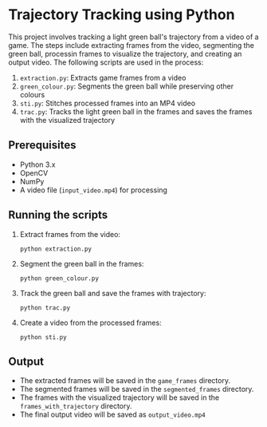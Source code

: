 # Trajectory Tracking using Python
This project involves tracking a light green ball's trajectory from a video of a game. The steps include extracting frames from the video, segmenting the green ball, processin frames to visualize the trajectory, and creating an output video. The following scripts are used in the process:
1. `extraction.py`: Extracts game frames from a video
2. `green_colour.py`: Segments the green ball while preserving other colours
3. `sti.py`: Stitches processed frames into an MP4 video
4. `trac.py`: Tracks the light green ball in the frames and saves the frames with the visualized trajectory

## Prerequisites
- Python 3.x
- OpenCV
- NumPy
- A video file (`input_video.mp4`) for processing

## Running the scripts

1. Extract frames from the video:
   ```
   python extraction.py
   ```
2. Segment the green ball in the frames:
   ```
   python green_colour.py
   ```
3. Track the green ball and save the frames with trajectory:
   ```
   python trac.py
   ```
4. Create a video from the processed frames:
   ```
   python sti.py
   ```

## Output
- The extracted frames will be saved in the `game_frames` directory.
- The segmented frames will be saved in the `segmented_frames` directory.
- The frames with the visualized trajectory will be saved in the `frames_with_trajectory` directory.
- The final output video will be saved as `output_video.mp4`
